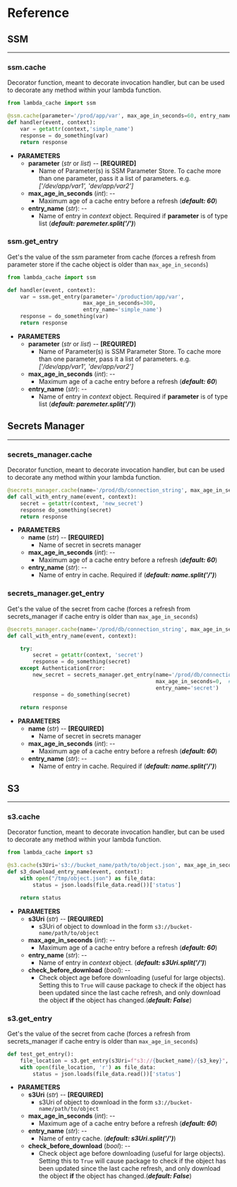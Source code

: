 # Reference

## SSM
---

### **ssm.cache**

Decorator function, meant to decorate invocation handler, but can be used to decorate any method within your lambda function.

```python
from lambda_cache import ssm

@ssm.cache(parameter='/prod/app/var', max_age_in_seconds=60, entry_name='simple_name')
def handler(event, context):
    var = getattr(context,'simple_name')
    response = do_something(var)
    return response
```

* **PARAMETERS**
    * **parameter** (_str_ or _list_) -- **[REQUIRED]**
        * Name of Parameter(s) is SSM Parameter Store. To cache more than one parameter, pass it a list of parameters. e.g. _['/dev/app/var1', 'dev/app/var2']_
    * **max_age_in_seconds** (_int_): --
        * Maximum age of a cache entry before a refresh (**_default: 60_**)
    * **entry_name** (_str_): -- 
        * Name of entry in _context_ object. Required if **parameter** is of type list (**_default: paremeter.split('/')_**)
  
### **ssm.get_entry**

Get's the value of the ssm parameter from cache (forces a refresh from parameter store if the cache object is older than `max_age_in_seconds`)

```python
from lambda_cache import ssm

def handler(event, context):
    var = ssm.get_entry(parameter='/production/app/var',
                        max_age_in_seconds=300,
                        entry_name='simple_name')
    response = do_something(var)
    return response
```

* **PARAMETERS**
    * **parameter** (_str_ or _list_) -- **[REQUIRED]**
        * Name of Parameter(s) is SSM Parameter Store. To cache more than one parameter, pass it a list of parameters. e.g. _['/dev/app/var1', 'dev/app/var2']_
    * **max_age_in_seconds** (_int_): --
        * Maximum age of a cache entry before a refresh (**_default: 60_**)
    * **entry_name** (_str_): -- 
        * Name of entry in _context_ object. Required if **parameter** is of type list (**_default: paremeter.split('/')_**)

## Secrets Manager
---

### **secrets_manager.cache**

Decorator function, meant to decorate invocation handler, but can be used to decorate any method within your lambda function.

```python
@secrets_manager.cache(name='/prod/db/connection_string', max_age_in_seconds=10, entry_name='new_secret')
def call_with_entry_name(event, context):
    secret = getattr(context, 'new_secret')
    response do_something(secret)
    return response
```

* **PARAMETERS**
    * **name** (_str_) -- **[REQUIRED]**
        * Name of secret in secrets manager
    * **max_age_in_seconds** (_int_): --
        * Maximum age of a cache entry before a refresh (**_default: 60_**)
    * **entry_name** (_str_): -- 
        * Name of entry in cache. Required if (**_default: name.split('/')_**)

### **secrets_manager.get_entry**


Get's the value of the secret from cache (forces a refresh from secrets_manager if cache entry is older than `max_age_in_seconds`)

```python
@secrets_manager.cache(name='/prod/db/connection_string', max_age_in_seconds=300, entry_name='secret')
def call_with_entry_name(event, context):

    try:
        secret = getattr(context, 'secret')
        response = do_something(secret)
    except AuthenticationError:
        new_secret = secrets_manager.get_entry(name='/prod/db/connection_string',
                                               max_age_in_seconds=0,  # forces a reset of secret
                                               entry_name='secret')
        response = do_something(secret)
    
    return response
```

* **PARAMETERS**
    * **name** (_str_) -- **[REQUIRED]**
        * Name of secret in secrets manager
    * **max_age_in_seconds** (_int_): --
        * Maximum age of a cache entry before a refresh (**_default: 60_**)
    * **entry_name** (_str_): -- 
        * Name of entry in cache. Required if (**_default: name.split('/')_**)


## S3
---

### s3.cache

Decorator function, meant to decorate invocation handler, but can be used to decorate any method within your lambda function.

```python
from lambda_cache import s3

@s3.cache(s3Uri='s3://bucket_name/path/to/object.json', max_age_in_seconds=300)
def s3_download_entry_name(event, context):
    with open("/tmp/object.json") as file_data:
        status = json.loads(file_data.read())['status']

    return status
```
* **PARAMETERS**
    * **s3Uri** (_str_) -- **[REQUIRED]**
        * s3Uri of object to download in the form `s3://bucket-name/path/to/object`
    * **max_age_in_seconds** (_int_): --
        * Maximum age of a cache entry before a refresh (**_default: 60_**)
    * **entry_name** (_str_): -- 
        * Name of entry in _context_ object. (**_default: s3Uri.split('/')_**)
    * **check_before_download** (_bool_): --
        * Check object age before downloading (useful for large objects). Setting this to `True` will cause package to check if the object has been updated since the last cache refresh, and only download the object **if** the object has changed.(**_default: False_**)


### s3.get_entry

Get's the value of the secret from cache (forces a refresh from secrets_manager if cache entry is older than `max_age_in_seconds`)

```python
def test_get_entry():
    file_location = s3.get_entry(s3Uri=f"s3://{bucket_name}/{s3_key}", max_age_in_seconds=5, entry_name=False, check_before_download=True)
    with open(file_location, 'r') as file_data:
        status = json.loads(file_data.read())['status']
```

* **PARAMETERS**
    * **s3Uri** (_str_) -- **[REQUIRED]**
        * s3Uri of object to download in the form `s3://bucket-name/path/to/object`
    * **max_age_in_seconds** (_int_): --
        * Maximum age of a cache entry before a refresh (**_default: 60_**)
    * **entry_name** (_str_): -- 
        * Name of entry cache. (**_default: s3Uri.split('/')_**)
    * **check_before_download** (_bool_): --
        * Check object age before downloading (useful for large objects). Setting this to `True` will cause package to check if the object has been updated since the last cache refresh, and only download the object **if** the object has changed.(**_default: False_**)
